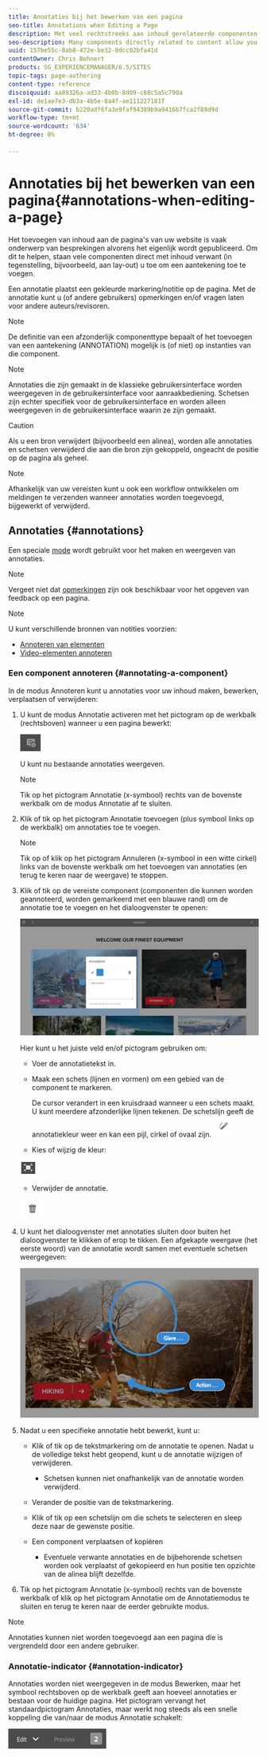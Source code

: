 ```yaml
---
title: Annotaties bij het bewerken van een pagina
seo-title: Annotations when Editing a Page
description: Met veel rechtstreeks aan inhoud gerelateerde componenten kunt u een annotatie toevoegen
seo-description: Many components directly related to content allow you to add an annotation
uuid: 157be55c-8ab8-472e-be32-0dcc02bfa41d
contentOwner: Chris Bohnert
products: SG_EXPERIENCEMANAGER/6.5/SITES
topic-tags: page-authoring
content-type: reference
discoiquuid: aa89326a-ad33-4b0b-8d09-c68c5a5c790a
exl-id: de1ae7e3-db3a-4b5e-8a4f-ae111227181f
source-git-commit: b220adf6fa3e9faf94389b9a9416b7fca2f89d9d
workflow-type: tm+mt
source-wordcount: '634'
ht-degree: 0%

---
```


# Annotaties bij het bewerken van een pagina{#annotations-when-editing-a-page}

Het toevoegen van inhoud aan de pagina&#39;s van uw website is vaak onderwerp van besprekingen alvorens het eigenlijk wordt gepubliceerd. Om dit te helpen, staan vele componenten direct met inhoud verwant (in tegenstelling, bijvoorbeeld, aan lay-out) u toe om een aantekening toe te voegen.

Een annotatie plaatst een gekleurde markering/notitie op de pagina. Met de annotatie kunt u (of andere gebruikers) opmerkingen en/of vragen laten voor andere auteurs/revisoren.

>[!NOTE]
>
>De definitie van een afzonderlijk componenttype bepaalt of het toevoegen van een aantekening (ANNOTATION) mogelijk is (of niet) op instanties van die component.

>[!NOTE]
>
>Annotaties die zijn gemaakt in de klassieke gebruikersinterface worden weergegeven in de gebruikersinterface voor aanraakbediening. Schetsen zijn echter specifiek voor de gebruikersinterface en worden alleen weergegeven in de gebruikersinterface waarin ze zijn gemaakt.

>[!CAUTION]
>
>Als u een bron verwijdert (bijvoorbeeld een alinea), worden alle annotaties en schetsen verwijderd die aan die bron zijn gekoppeld, ongeacht de positie op de pagina als geheel.

>[!NOTE]
>
>Afhankelijk van uw vereisten kunt u ook een workflow ontwikkelen om meldingen te verzenden wanneer annotaties worden toegevoegd, bijgewerkt of verwijderd.

## Annotaties {#annotations}

Een speciale [mode](/help/sites-authoring/author-environment-tools.md#page-modes) wordt gebruikt voor het maken en weergeven van annotaties.

>[!NOTE]
>
>Vergeet niet dat [opmerkingen](/help/sites-authoring/basic-handling.md#timeline) zijn ook beschikbaar voor het opgeven van feedback op een pagina.

>[!NOTE]
>
>U kunt verschillende bronnen van notities voorzien:
>
>* [Annoteren van elementen](/help/assets/manage-assets.md#annotating)
>* [Video-elementen annoteren](/help/assets/managing-video-assets.md#annotate-video-assets)
>


### Een component annoteren {#annotating-a-component}

In de modus Annoteren kunt u annotaties voor uw inhoud maken, bewerken, verplaatsen of verwijderen:

1. U kunt de modus Annotatie activeren met het pictogram op de werkbalk (rechtsboven) wanneer u een pagina bewerkt:

   ![](do-not-localize/screen_shot_2018-03-22at110414.png)

   U kunt nu bestaande annotaties weergeven.

   >[!NOTE]
   >
   >Tik op het pictogram Annotatie (x-symbool) rechts van de bovenste werkbalk om de modus Annotatie af te sluiten.

1. Klik of tik op het pictogram Annotatie toevoegen (plus symbool links op de werkbalk) om annotaties toe te voegen.

   >[!NOTE]
   >
   >Tik op of klik op het pictogram Annuleren (x-symbool in een witte cirkel) links van de bovenste werkbalk om het toevoegen van annotaties (en terug te keren naar de weergave) te stoppen.

1. Klik of tik op de vereiste component (componenten die kunnen worden geannoteerd, worden gemarkeerd met een blauwe rand) om de annotatie toe te voegen en het dialoogvenster te openen:

   ![screen_shot_2018-03-22at110606](assets/screen_shot_2018-03-22at110606.png)

   Hier kunt u het juiste veld en/of pictogram gebruiken om:

   * Voer de annotatietekst in.
   * Maak een schets (lijnen en vormen) om een gebied van de component te markeren.

      De cursor verandert in een kruisdraad wanneer u een schets maakt. U kunt meerdere afzonderlijke lijnen tekenen. De schetslijn geeft de annotatiekleur weer en kan een pijl, cirkel of ovaal zijn.
   ![](do-not-localize/screen_shot_2018-03-22at110640.png)

   * Kies of wijzig de kleur:

   ![](do-not-localize/chlimage_1-19.png)

   * Verwijder de annotatie.

   ![](do-not-localize/screen_shot_2018-03-22at110647.png)

1. U kunt het dialoogvenster met annotaties sluiten door buiten het dialoogvenster te klikken of erop te tikken. Een afgekapte weergave (het eerste woord) van de annotatie wordt samen met eventuele schetsen weergegeven:

   ![screen_shot_2018-03-22at110850](assets/screen_shot_2018-03-22at110850.png)

1. Nadat u een specifieke annotatie hebt bewerkt, kunt u:

   * Klik of tik op de tekstmarkering om de annotatie te openen. Nadat u de volledige tekst hebt geopend, kunt u de annotatie wijzigen of verwijderen.

      * Schetsen kunnen niet onafhankelijk van de annotatie worden verwijderd.
   * Verander de positie van de tekstmarkering.
   * Klik of tik op een schetslijn om die schets te selecteren en sleep deze naar de gewenste positie.
   * Een component verplaatsen of kopiëren

      * Eventuele verwante annotaties en de bijbehorende schetsen worden ook verplaatst of gekopieerd en hun positie ten opzichte van de alinea blijft dezelfde.


1. Tik op het pictogram Annotatie (x-symbool) rechts van de bovenste werkbalk of klik op het pictogram Annotatie om de Annotatiemodus te sluiten en terug te keren naar de eerder gebruikte modus.

>[!NOTE]
>
>Annotaties kunnen niet worden toegevoegd aan een pagina die is vergrendeld door een andere gebruiker.

### Annotatie-indicator {#annotation-indicator}

Annotaties worden niet weergegeven in de modus Bewerken, maar het symbool rechtsboven op de werkbalk geeft aan hoeveel annotaties er bestaan voor de huidige pagina. Het pictogram vervangt het standaardpictogram Annotaties, maar werkt nog steeds als een snelle koppeling die van/naar de modus Annotatie schakelt:

![chlimage_1-242](assets/chlimage_1-242.png)
